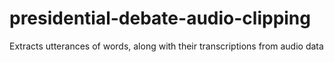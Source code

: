 # presidential-debate-audio-clipping
Extracts utterances of words, along with their transcriptions from audio data
